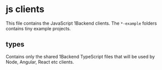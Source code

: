 # js clients

This file contains the JavaScript 1Backend clients. The `*-example` folders contains tiny example projects.

## types

Contains only the shared 1Backend TypeScript files that will be used by Node, Angular, React etc clients.
